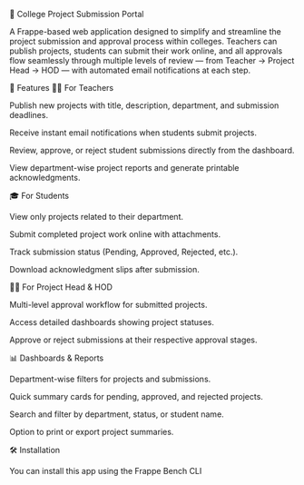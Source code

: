 🏫 College Project Submission Portal

A Frappe-based web application designed to simplify and streamline the project submission and approval process within colleges.
Teachers can publish projects, students can submit their work online, and all approvals flow seamlessly through multiple levels of review — from Teacher → Project Head → HOD — with automated email notifications at each step.

🚀 Features
👩‍🏫 For Teachers

Publish new projects with title, description, department, and submission deadlines.

Receive instant email notifications when students submit projects.

Review, approve, or reject student submissions directly from the dashboard.

View department-wise project reports and generate printable acknowledgments.

🎓 For Students

View only projects related to their department.

Submit completed project work online with attachments.

Track submission status (Pending, Approved, Rejected, etc.).

Download acknowledgment slips after submission.

🧑‍💼 For Project Head & HOD

Multi-level approval workflow for submitted projects.

Access detailed dashboards showing project statuses.

Approve or reject submissions at their respective approval stages.

📊 Dashboards & Reports

Department-wise filters for projects and submissions.

Quick summary cards for pending, approved, and rejected projects.

Search and filter by department, status, or student name.

Option to print or export project summaries.

🛠️ Installation

You can install this app using the Frappe Bench CLI
